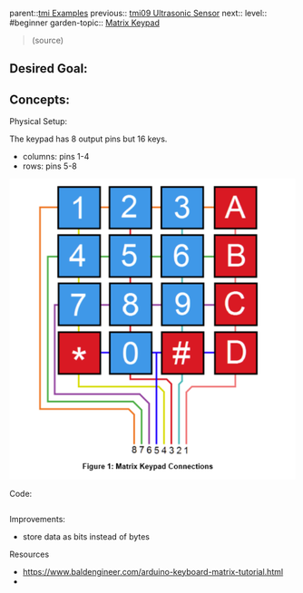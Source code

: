 parent::[tmi Examples](Personal%20Folders/that_marouk_ish/tmi%20Examples.md)
previous:: [tmi09 Ultrasonic Sensor](tmi09%20Ultrasonic%20Sensor.md)
next::
level:: #beginner
garden-topic:: [Matrix Keypad](../../Matrix%20Keypad.md)

>  (source)

Desired Goal:
- 

Concepts:
- 


Physical Setup:

The keypad has 8 output pins but 16 keys.
- columns:  pins 1-4
- rows: pins 5-8

![](Pasted%20image%2020221010232424.png)


Code:


``` c

```

Improvements:
- store data as bits instead of bytes

Resources
- https://www.baldengineer.com/arduino-keyboard-matrix-tutorial.html
- 